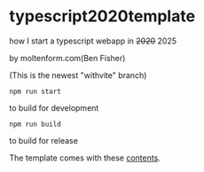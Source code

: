 # typescript2020template

how I start a typescript webapp in ~~2020~~ 2025

by moltenform.com(Ben Fisher)

(This is the newest "withvite" branch)

`npm run start`

to build for development

`npm run build`

to build for release

The template comes with these [contents](./src/contents.md).


